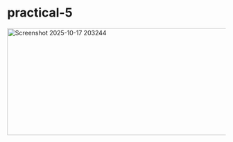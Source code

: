 # practical-5
<img width="1265" height="247" alt="Screenshot 2025-10-17 203244" src="https://github.com/user-attachments/assets/33065010-d348-413d-a12e-279c87ad7043" />
